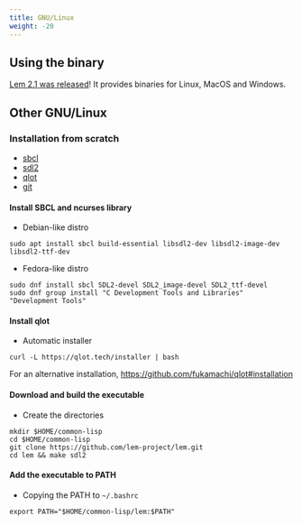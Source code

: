 ```yaml
---
title: GNU/Linux
weight: -20
---
```

    
## Using the binary
    
[Lem 2.1 was released](https://github.com/lem-project/lem/releases/tag/v2.1.0)! It provides binaries for Linux, MacOS and Windows.

## Other GNU/Linux

### Installation from scratch
- [sbcl](https://www.sbcl.org/)
- [sdl2](https://www.libsdl.org/)
- [qlot](https://github.com/fukamachi/qlot)
- [git](https://git-scm.com/)
    

#### Install SBCL and ncurses library
- Debian-like distro
```
sudo apt install sbcl build-essential libsdl2-dev libsdl2-image-dev libsdl2-ttf-dev
```

- Fedora-like distro
```
sudo dnf install sbcl SDL2-devel SDL2_image-devel SDL2_ttf-devel
sudo dnf group install "C Development Tools and Libraries" "Development Tools"
```

#### Install qlot
- Automatic installer
```
curl -L https://qlot.tech/installer | bash
```
For an alternative installation, https://github.com/fukamachi/qlot#installation


#### Download and build the executable
    
- Create the directories

```
mkdir $HOME/common-lisp
cd $HOME/common-lisp
git clone https://github.com/lem-project/lem.git
cd lem && make sdl2
```

#### Add the executable to PATH
- Copying the PATH to `~/.bashrc`
```
export PATH="$HOME/common-lisp/lem:$PATH"
```
